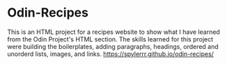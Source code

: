 # Odin-Recipes
This is an HTML project for a recipes website to show what I have learned from the Odin Project's HTML section.
The skills learned for this project were building the boilerplates, adding paragraphs, headings, ordered and unorderd lists, images, and links.
https://spylerrr.github.io/odin-recipes/
